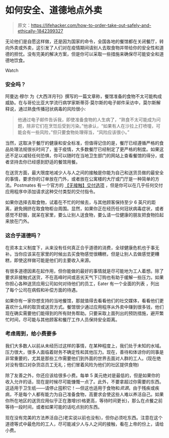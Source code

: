 # 如何安全、道德地点外卖

> 原文：<https://lifehacker.com/how-to-order-take-out-safely-and-ethically-1842399327>

无论他们是自愿这样做，还是因为国家的命令，全国各地的餐馆都在关闭餐厅，转向外卖或外卖，这引发了人们对在疫情期间请别人去取食物并带给你的安全性和道德的担忧。没有完美的解决方案，但是你可以采取一些措施来确保尽可能安全和道德地饮食。

Watch

### 安全吗？

阿曼达·穆尔 为《大西洋月刊》撰写的一篇文章称，餐馆准备的食物不太可能构成威胁。在与哥伦比亚大学流行病学家斯蒂芬·莫尔斯的电子邮件采访中，莫尔斯解释说，通过熟食传播冠状病毒的风险很小:

> 他通过电子邮件告诉我，即使准备食物的人生病了，“熟食不太可能成为问题，除非它们在烹饪后受到污染。”他承认，“如果有人在沙拉上打喷嚏，可能会有一些风险，”但只要食物处理得当，“风险应该很小。”

当然，这取决于餐厅的健康和安全标准，但值得记住的是，餐厅已经遵循严格的食品处理法规很长时间了，鉴于疫情，大多数餐厅已经制定了更严格的制度。如果这还不足以减轻任何恐惧，你可以随时在当地卫生部门的网站上查看餐馆的得分，或者坚持去你已经感到舒适的餐馆用餐。

在送货方面，最大限度地减少人与人之间的接触是你能为自己和送货员做的最安全的事情，要求你的订单放在门外，或者放在公寓楼的大厅或门厅是一种简单的方法。Postmates 有一个官方的 [【无接触】交付选项](https://blog.postmates.com/introducing-non-contact-deliveries-ac2f23462909) ，但是你可以在几乎任何交付应用程序中添加请求这种交付类型的交付指令。

如果你选择去取食物，试着在不忙的时候去，与其他顾客保持至少 6 英尺的距离，避免拥挤在取食物柜台周围。显然，如果你正在经历任何冠状病毒症状，或者感觉不舒服，就呆在家里，要么让别人送食物，要么请一位健康的朋友把食物捡起来放在门外。

### 这合乎道德吗？

在资本主义制度下，从来没有任何真正合乎道德的消费，全球健康危机也于事无补。当你应该呆在家里的时候出去买食物感觉很糟糕，但是让别人去做感觉更糟糕，即使这样做可能是他们的主要收入来源。

有很多道德因素在起作用，但你能做的最好的事情就是尽可能地为工人着想。除了要求非接触式送货，不在高峰时间或恶劣天气下订购也有助于缓解一些压力。如果你担心各种送货应用公司如何对待他们的员工，Eater 有一个全面的列表 ，列出了每个公司在病假和补偿方面的待遇。

如果你有一家你想支持的当地餐馆，那就值得去看看他们的社交媒体，看看他们更喜欢什么样的取货或送货方式。餐馆很少通过应用程序从外卖中赚到很多钱，他们现在确实需要他们能得到的所有财务帮助。只要采取上面列出的预防措施，避开繁忙时间，尽可能与其他顾客和餐厅工作人员保持安全距离。

### 考虑周到，给小费要多

我们大多数人以前从未经历过这样的事情，在某种程度上，我们处于未知的水域。压力很大，很多人面临着财务不确定性和其他压力。现在，善待和体谅你的同事是非常重要的，尤其是那些工作需要他们到外面的世界去面对人群的工人。(现在绝对没有借口对杂货店员工无礼；他们冒着风险为他们的社区提供食物)

除了友善之外，你还应该给很多小费。每单 5 美元绝对是最低的，但是如果你的收入允许的话，现在是时候尽可能慷慨一点了。此外，不要拿超过你需要的东西。这适用于卫生纸——请停止囤积它！—但这也适用于食物和*资源*。由于残疾或疾病，不是每个人都有能力为自己准备食物，高要求会使这些人难以养活自己。如果你所在地区的送货应用似乎正在激增(价格更高，等待时间更长)，那么在点餐之前等待一段时间，或者如果可能的话吃点别的东西。

现在没有完美的方法养活自己(老实说以前也没有)，但你必须吃东西。注意在这个道德等式中最危险的工人，尽可能减少人与人之间的接触，看在上帝的份上，请给小费。